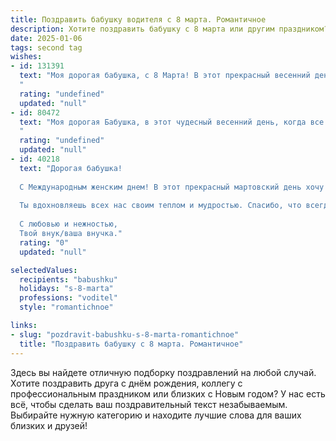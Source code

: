 ```yaml
---
title: Поздравить бабушку водителя с 8 марта. Романтичное
description: Хотите поздравить бабушку с 8 марта или другим праздником? Наш ИИ создаст незабываемое поздравление, а вы обязательно выделитесь среди других.  
date: 2025-01-06
tags: second tag
wishes:
- id: 131391
  text: "Моя дорогая бабушка, с 8 Марта! В этот прекрасный весенний день, когда всё оживает и расцветает, хочу поздравить тебя, мою любимую, неповторимую водительницу,  с праздником весны и женственности. Пусть твоя жизнь будет такой же яркой и стремительной, как твой автомобиль, а каждый день наполнен радостью,  любовью и  нежностью.  Пусть дорога твоей жизни будет ровной и гладкой, а  звёзды всегда освещают твой путь.  Я тебя очень люблю!
  "
  rating: "undefined"
  updated: "null"
- id: 80472
  text: "Моя дорогая Бабушка, в этот чудесный весенний день, когда все вокруг расцветает, я хочу выразить тебе свою безграничную любовь и признательность. Ты — не только моя Бабушка, но и воплощение женственности, добра и нежности. Твой образ — это для меня источник вдохновения и тепла. Спасибо за все, что ты делаешь, и за твой неиссякаемый оптимизм, который помогает нам всем преодолевать любые трудности. Пусть 8 Марта станет для тебя праздником радости, любви и исполнения всех желаний.
  "
  rating: "undefined"
  updated: "null"
- id: 40218
  text: "Дорогая бабушка!
  
  С Международным женским днем! В этот прекрасный мартовский день хочу пожелать тебе не только здоровья и счастья, но и романтики в каждом моменте жизни. Ты — наш незаменимый водитель, который направляет наш путь к любви и заботе. Пусть каждый твой поворот будет легким, а дорога — ровной и светлой, как твоя улыбка.
  
  Ты вдохновляешь всех нас своим теплом и мудростью. Спасибо, что всегда рядом, поддерживаешь и ведешь за собой. Желаю, чтобы каждый день был полон радости и счастья, а в жизни встречались только добрые люди и красивые моменты.
  
  С любовью и нежностью,
  Твой внук/ваша внучка."
  rating: "0"
  updated: "null"

selectedValues:
  recipients: "babushku"
  holidays: "s-8-marta"
  professions: "voditel"
  style: "romantichnoe"

links:
- slug: "pozdravit-babushku-s-8-marta-romantichnoe"
  title: "Поздравить бабушку с 8 марта. Романтичное"
---
```


Здесь вы найдете отличную подборку поздравлений на любой случай. 
Хотите поздравить друга с днём рождения, коллегу с профессиональным праздником или близких с Новым годом? У нас есть всё, чтобы сделать ваш поздравительный текст незабываемым. Выбирайте нужную категорию и находите лучшие слова для ваших близких и друзей!
